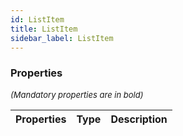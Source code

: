 ```yaml
---
id: ListItem
title: ListItem
sidebar_label: ListItem
---
```




### Properties

<font size="2"><i>(Mandatory properties are in bold)</i></font>

| Properties | Type | Description |
| --------- | ---- | ----------- |
